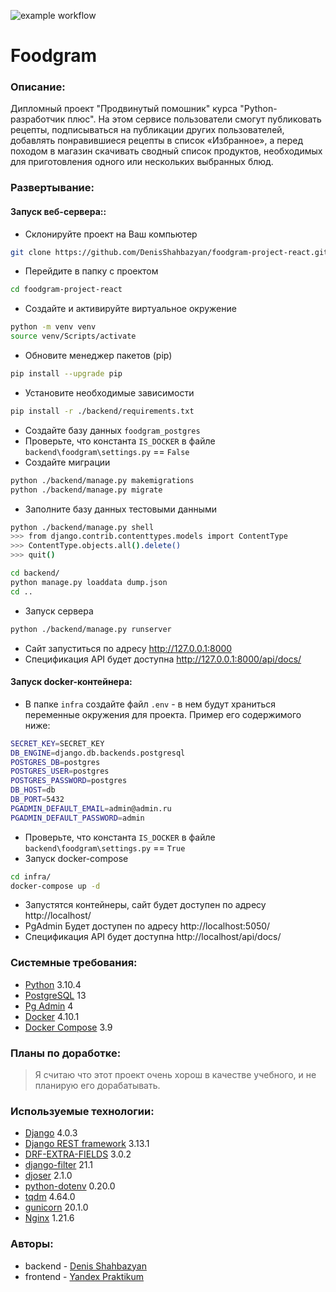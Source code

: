 ![example workflow](https://github.com/DenisShahbazyan/foodgram-project-react/actions/workflows/main.yml/badge.svg)
# Foodgram

### Описание:
Дипломный проект "Продвинутый помошник" курса "Python-разработчик плюс". На этом сервисе пользователи смогут публиковать рецепты, подписываться на публикации других пользователей, добавлять понравившиеся рецепты в список «Избранное», а перед походом в магазин скачивать сводный список продуктов, необходимых для приготовления одного или нескольких выбранных блюд.

### Развертывание:
#### Запуск веб-сервера::
- Склонируйте проект на Ваш компьютер 
```sh 
git clone https://github.com/DenisShahbazyan/foodgram-project-react.git
``` 
- Перейдите в папку с проектом 
```sh 
cd foodgram-project-react
``` 
- Создайте и активируйте виртуальное окружение 
```sh 
python -m venv venv 
source venv/Scripts/activate 
``` 
- Обновите менеджер пакетов (pip) 
```sh 
pip install --upgrade pip 
``` 
- Установите необходимые зависимости 
```sh 
pip install -r ./backend/requirements.txt
``` 
- Создайте базу данных `foodgram_postgres`
- Проверьте, что константа `IS_DOCKER` в файле `backend\foodgram\settings.py` == `False`
- Создайте миграции
```sh
python ./backend/manage.py makemigrations
python ./backend/manage.py migrate
```
- Заполните базу данных тестовыми данными
```sh
python ./backend/manage.py shell
>>> from django.contrib.contenttypes.models import ContentType
>>> ContentType.objects.all().delete()
>>> quit()

cd backend/
python manage.py loaddata dump.json
cd ..
```
- Запуск сервера
```sh
python ./backend/manage.py runserver
```
- Сайт запуститься по адресу http://127.0.0.1:8000
- Спецификация API будет доступна http://127.0.0.1:8000/api/docs/

#### Запуск docker-контейнера:
- В папке `infra` создайте файл `.env` - в нем будут храниться переменные окружения для проекта. Пример его содержимого ниже:
```sh
SECRET_KEY=SECRET_KEY
DB_ENGINE=django.db.backends.postgresql
POSTGRES_DB=postgres
POSTGRES_USER=postgres
POSTGRES_PASSWORD=postgres
DB_HOST=db
DB_PORT=5432
PGADMIN_DEFAULT_EMAIL=admin@admin.ru
PGADMIN_DEFAULT_PASSWORD=admin
```
- Проверьте, что константа `IS_DOCKER` в файле `backend\foodgram\settings.py` == `True`
- Запуск docker-compose
```sh
cd infra/
docker-compose up -d
```
- Запустятся контейнеры, сайт будет доступен по адресу http://localhost/
- PgAdmin Будет доступен по адресу http://localhost:5050/
- Спецификация API будет доступна http://localhost/api/docs/

### Системные требования:
- [Python](https://www.python.org/) 3.10.4
- [PostgreSQL](https://www.postgresql.org/) 13
- [Pg Admin](https://www.pgadmin.org/) 4 
- [Docker](https://www.docker.com/) 4.10.1
- [Docker Compose](https://docs.docker.com/compose/) 3.9

### Планы по доработке:
>Я считаю что этот проект очень хорош в качестве учебного, и не планирую его дорабатывать.

### Используемые технологии:
- [Django](https://www.djangoproject.com/) 4.0.3
- [Django REST framework](https://www.django-rest-framework.org/) 3.13.1
- [DRF-EXTRA-FIELDS](https://pypi.org/project/django-extra-fields/) 3.0.2
- [django-filter](https://pypi.org/project/django-filter/) 21.1
- [djoser](https://djoser.readthedocs.io/en/latest/getting_started.html) 2.1.0
- [python-dotenv](https://pypi.org/project/python-dotenv/) 0.20.0
- [tqdm](https://pypi.org/project/tqdm/) 4.64.0
- [gunicorn](https://pypi.org/project/gunicorn/) 20.1.0
- [Nginx](https://nginx.org/ru/) 1.21.6

### Авторы:
- backend - [Denis Shahbazyan](https://github.com/DenisShahbazyan)
- frontend - [Yandex Praktikum](https://github.com/yandex-praktikum/foodgram-project-react)

